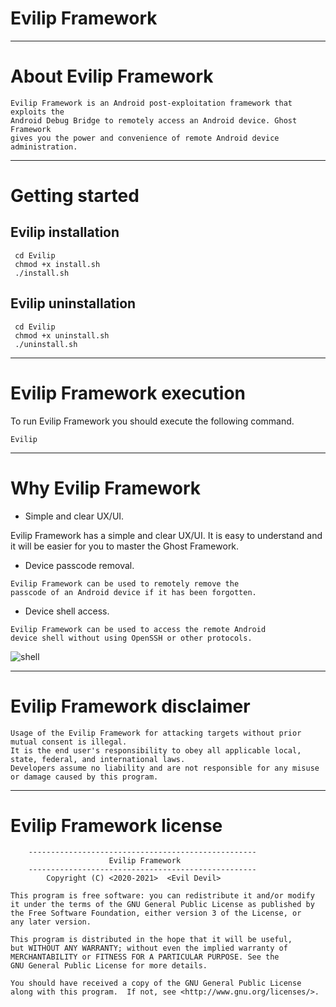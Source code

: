 # Evilip Framework

<!-- ![ghost](https://user-images.githubusercontent.com/54115104/74161285-c0339000-4c2f-11ea-8c8a-5673cc70a786.jpeg) -->


<!-- ![ghost](https://user-images.githubusercontent.com/54115104/83800104-922afd80-a6af-11ea-94c8-224550d0db1e.png) -->

---

# About Evilip Framework

```
Evilip Framework is an Android post-exploitation framework that exploits the
Android Debug Bridge to remotely access an Android device. Ghost Framework
gives you the power and convenience of remote Android device administration.
```

---

# Getting started

## Evilip installation

```
 cd Evilip
 chmod +x install.sh
 ./install.sh
```

## Evilip uninstallation

```
 cd Evilip
 chmod +x uninstall.sh
 ./uninstall.sh
```

---

# Evilip Framework execution

To run Evilip Framework you should
execute the following command.

```
Evilip
```

---

# Why Evilip Framework

- Simple and clear UX/UI.

Evilip Framework has a simple and clear UX/UI.
It is easy to understand and it will be easier
for you to master the Ghost Framework.

- Device passcode removal.

```
Evilip Framework can be used to remotely remove the
passcode of an Android device if it has been forgotten.
```

- Device shell access.

```
Evilip Framework can be used to access the remote Android
device shell without using OpenSSH or other protocols.
```

![shell](https://user-images.githubusercontent.com/54115104/83800108-92c39400-a6af-11ea-8963-5714aaf40756.png)

---

# Evilip Framework disclaimer

```
Usage of the Evilip Framework for attacking targets without prior mutual consent is illegal.
It is the end user's responsibility to obey all applicable local, state, federal, and international laws.
Developers assume no liability and are not responsible for any misuse or damage caused by this program.
```

---

# Evilip Framework license

```
    ---------------------------------------------------
                      Evilip Framework
    ---------------------------------------------------
        Copyright (C) <2020-2021>  <Evil Devil>

This program is free software: you can redistribute it and/or modify
it under the terms of the GNU General Public License as published by
the Free Software Foundation, either version 3 of the License, or
any later version.

This program is distributed in the hope that it will be useful,
but WITHOUT ANY WARRANTY; without even the implied warranty of
MERCHANTABILITY or FITNESS FOR A PARTICULAR PURPOSE. See the
GNU General Public License for more details.

You should have received a copy of the GNU General Public License
along with this program.  If not, see <http://www.gnu.org/licenses/>.
```
